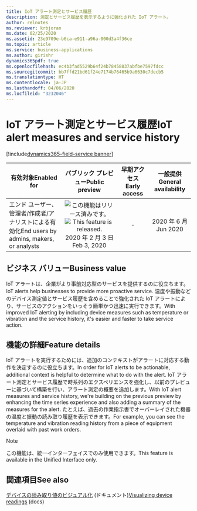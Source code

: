 ```yaml
---
title: IoT アラート測定とサービス履歴
description: 測定とサービス履歴を表示するように強化された IoT アラート。
author: relnotes
ms.reviewer: krbjoran
ms.date: 02/25/2020
ms.assetid: 23e9709e-b6ca-e911-a96a-000d3a4f36ce
ms.topic: article
ms.service: business-applications
ms.author: girishr
dynamics365pdf: true
ms.openlocfilehash: ec4b3fad5529b64f24b78458837abfbe7597fdcc
ms.sourcegitcommit: bb7ffd21bd61f24e7174b76465b9a6630c7decb5
ms.translationtype: HT
ms.contentlocale: ja-JP
ms.lasthandoff: 04/06/2020
ms.locfileid: "3232046"
---
```

# <a name="iot-alert-measures-and-service-history"></a><span data-ttu-id="b0a17-103">IoT アラート測定とサービス履歴</span><span class="sxs-lookup"><span data-stu-id="b0a17-103">IoT alert measures and service history</span></span>
[!include[dynamics365-field-service banner](../includes/dynamics365-field-service.md)]

| <span data-ttu-id="b0a17-104">有効対象</span><span class="sxs-lookup"><span data-stu-id="b0a17-104">Enabled for</span></span>    |  <span data-ttu-id="b0a17-105">パブリック プレビュー</span><span class="sxs-lookup"><span data-stu-id="b0a17-105">Public preview</span></span> | <span data-ttu-id="b0a17-106">早期アクセス</span><span class="sxs-lookup"><span data-stu-id="b0a17-106">Early access</span></span> | <span data-ttu-id="b0a17-107">一般提供</span><span class="sxs-lookup"><span data-stu-id="b0a17-107">General availability</span></span> | 
| ---------- | :----------: |:----------: |:----------: |
|<span data-ttu-id="b0a17-108">エンド ユーザー、管理者/作成者/アナリストによる有効化</span><span class="sxs-lookup"><span data-stu-id="b0a17-108">End users by admins, makers, or analysts</span></span>|<span data-ttu-id="b0a17-109">![この機能はリリース済みです。](/dynamics365-release-plan/media/green-checkmark.png "この機能はリリース済みです。")</span><span class="sxs-lookup"><span data-stu-id="b0a17-109">![This feature is released.](/dynamics365-release-plan/media/green-checkmark.png "This feature is released.")</span></span> <span data-ttu-id="b0a17-110">2020 年 2 月 3 日</span><span class="sxs-lookup"><span data-stu-id="b0a17-110">Feb 3, 2020</span></span>|-| <span data-ttu-id="b0a17-111">2020 年 6 月</span><span class="sxs-lookup"><span data-stu-id="b0a17-111">Jun 2020</span></span>|


## <a name="business-value"></a><span data-ttu-id="b0a17-112">ビジネス バリュー</span><span class="sxs-lookup"><span data-stu-id="b0a17-112">Business value</span></span>
<!-- bv start -->
<span data-ttu-id="b0a17-113">IoT アラートは、企業がより事前対応型のサービスを提供するのに役立ちます。</span><span class="sxs-lookup"><span data-stu-id="b0a17-113">IoT alerts help businesses to provide more proactive service.</span></span> <span data-ttu-id="b0a17-114">温度や振動などのデバイス測定値とサービス履歴を含めることで強化された IoT アラートにより、サービスのアクションをいっそう簡単かつ迅速に実行できます。</span><span class="sxs-lookup"><span data-stu-id="b0a17-114">With improved IoT alerting by including device measures such as temperature or vibration and the service history, it's easier and faster to take service action.</span></span>
<!-- bv end -->



## <a name="feature-details"></a><span data-ttu-id="b0a17-115">機能の詳細</span><span class="sxs-lookup"><span data-stu-id="b0a17-115">Feature details</span></span>
<!--feature detail start -->
<span data-ttu-id="b0a17-116">IoT アラートを実行するためには、追加のコンテキストがアラートに対応する動作を決定するのに役立ちます。</span><span class="sxs-lookup"><span data-stu-id="b0a17-116">In order for IoT alerts to be actionable, additional context is helpful to determine what to do with the alert.</span></span> <span data-ttu-id="b0a17-117">IoT アラート測定とサービス履歴で時系列のエクスペリエンスを強化し、以前のプレビューに基づいて構築を行い、アラート測定の概要を追加します。</span><span class="sxs-lookup"><span data-stu-id="b0a17-117">With IoT alert measures and service history, we're building on the previous preview by enhancing the time series experience and also adding a summary of the measures for the alert.</span></span> <span data-ttu-id="b0a17-118">たとえば、過去の作業指示書でオーバーレイされた機器の温度と振動の読み取り履歴を表示できます。</span><span class="sxs-lookup"><span data-stu-id="b0a17-118">For example, you can see the temperature and vibration reading history from a piece of equipment overlaid with past work orders.</span></span>
<!--feature detail end -->


> [!NOTE]
> <span data-ttu-id="b0a17-119">この機能は、統一インターフェイスでのみ使用できます。</span><span class="sxs-lookup"><span data-stu-id="b0a17-119">This feature is available in the Unified Interface only.</span></span>







## <a name="see-also"></a><span data-ttu-id="b0a17-120">関連項目</span><span class="sxs-lookup"><span data-stu-id="b0a17-120">See also</span></span>


<!--docs start-->
<span data-ttu-id="b0a17-121">[デバイスの読み取り値のビジュアル化](https://docs.microsoft.com/dynamics365/field-service/cfs-visualizations-iot-hub) (ドキュメント)</span><span class="sxs-lookup"><span data-stu-id="b0a17-121">[Visualizing device readings](https://docs.microsoft.com/dynamics365/field-service/cfs-visualizations-iot-hub) (docs)</span></span>
<!--docs end-->

